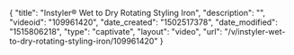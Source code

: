 {
    "title": "Instyler&reg; Wet to Dry Rotating Styling Iron",
    "description": "",
    "videoid": "109961420",
    "date_created": "1502517378",
    "date_modified": "1515806218",
    "type": "captivate",
    "layout": "video",
    "url": "\/v\/instyler-wet-to-dry-rotating-styling-iron\/109961420"
}